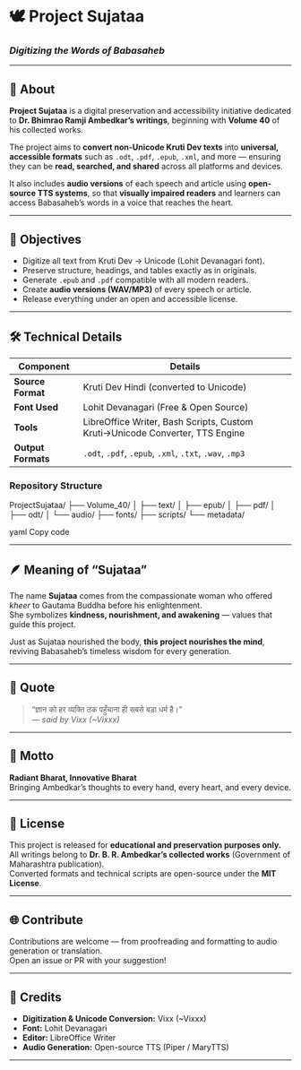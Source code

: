 # 🕊️ Project Sujataa  
### *Digitizing the Words of Babasaheb*  

---

## 📘 About  

**Project Sujataa** is a digital preservation and accessibility initiative dedicated to **Dr. Bhimrao Ramji Ambedkar’s writings**, beginning with **Volume 40** of his collected works.  

The project aims to **convert non-Unicode Kruti Dev texts** into **universal, accessible formats** such as `.odt`, `.pdf`, `.epub`, `.xml`, and more — ensuring they can be **read, searched, and shared** across all platforms and devices.  

It also includes **audio versions** of each speech and article using **open-source TTS systems**, so that **visually impaired readers** and learners can access Babasaheb’s words in a voice that reaches the heart.  

---

## 🎯 Objectives  

- Digitize all text from Kruti Dev → Unicode (Lohit Devanagari font).  
- Preserve structure, headings, and tables exactly as in originals.  
- Generate `.epub` and `.pdf` compatible with all modern readers.  
- Create **audio versions (WAV/MP3)** of every speech or article.  
- Release everything under an open and accessible license.  

---

## 🛠️ Technical Details  

| Component | Details |
|------------|----------|
| **Source Format** | Kruti Dev Hindi (converted to Unicode) |
| **Font Used** | Lohit Devanagari (Free & Open Source) |
| **Tools** | LibreOffice Writer, Bash Scripts, Custom Kruti→Unicode Converter, TTS Engine |
| **Output Formats** | `.odt`, `.pdf`, `.epub`, `.xml`, `.txt`, `.wav`, `.mp3` |

### Repository Structure  
ProjectSujataa/
├── Volume_40/
│ ├── text/
│ ├── epub/
│ ├── pdf/
│ ├── odt/
│ └── audio/
├── fonts/
├── scripts/
└── metadata/

yaml
Copy code

---

## 🪶 Meaning of “Sujataa”  

The name **Sujataa** comes from the compassionate woman who offered *kheer* to Gautama Buddha before his enlightenment.  
She symbolizes **kindness, nourishment, and awakening** — values that guide this project.  

Just as Sujataa nourished the body, **this project nourishes the mind**, reviving Babasaheb’s timeless wisdom for every generation.  

---

## 💬 Quote  

> “ज्ञान को हर व्यक्ति तक पहुँचाना ही सबसे बड़ा धर्म है।”  
> *— said by Vixx (~Vixxx)*  

---

## 📖 Motto  

**Radiant Bharat, Innovative Bharat**  
Bringing Ambedkar’s thoughts to every hand, every heart, and every device.  

---

## 📂 License  

This project is released for **educational and preservation purposes only.**  
All writings belong to **Dr. B. R. Ambedkar’s collected works** (Government of Maharashtra publication).  
Converted formats and technical scripts are open-source under the **MIT License**.  

---

## 🌐 Contribute  

Contributions are welcome — from proofreading and formatting to audio generation or translation.  
Open an issue or PR with your suggestion!  

---

## 💠 Credits  

- **Digitization & Unicode Conversion:** Vixx (~Vixxx)  
- **Font:** Lohit Devanagari  
- **Editor:** LibreOffice Writer  
- **Audio Generation:** Open-source TTS (Piper / MaryTTS)  

---
